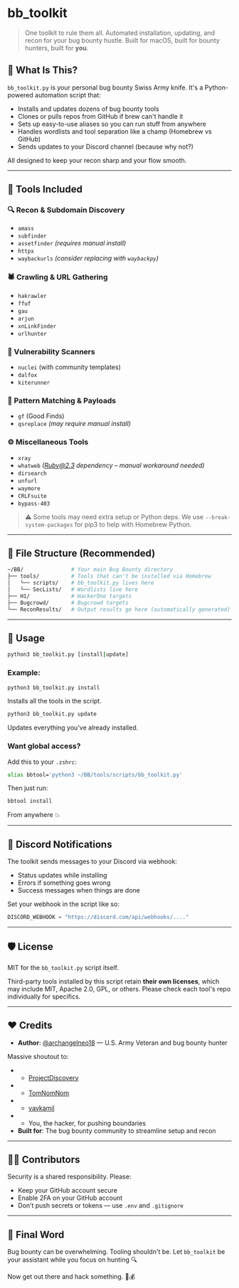 # bb\_toolkit

> One toolkit to rule them all. Automated installation, updating, and recon for your bug bounty hustle. Built for macOS, built for bounty hunters, built for **you**.

## 🤘 What Is This?

`bb_toolkit.py` is your personal bug bounty Swiss Army knife. It's a Python-powered automation script that:

- Installs and updates dozens of bug bounty tools
- Clones or pulls repos from GitHub if brew can't handle it
- Sets up easy-to-use aliases so you can run stuff from anywhere
- Handles wordlists and tool separation like a champ (Homebrew vs GitHub)
- Sends updates to your Discord channel (because why not?)

All designed to keep your recon sharp and your flow smooth.

---


## 🧰 Tools Included

### 🔍 Recon & Subdomain Discovery
- `amass`
- `subfinder`
- `assetfinder` *(requires manual install)*
- `httpx`
- `waybackurls` *(consider replacing with `waybackpy`)*

### 🕷️ Crawling & URL Gathering
- `hakrawler`
- `ffuf`
- `gau`
- `arjun`
- `xnLinkFinder`
- `urlhunter`

### 🚨 Vulnerability Scanners
- `nuclei` (with community templates)
- `dalfox`
- `kiterunner`

### 🧠 Pattern Matching & Payloads
- `gf` (Good Finds)
- `qsreplace` *(may require manual install)*

### ⚙️ Miscellaneous Tools
- `xray`
- `whatweb` *(Ruby@2.3 dependency – manual workaround needed)*
- `dirsearch`
- `unfurl`
- `waymore`
- `CRLFsuite`
- `bypass-403`

> ⚠️ Some tools may need extra setup or Python deps. We use `--break-system-packages` for pip3 to help with Homebrew Python.

---

## 📁 File Structure (Recommended)

```bash
~/BB/               # Your main Bug Bounty directory
├── tools/          # Tools that can't be installed via Homebrew
│   └── scripts/    # bb_toolkit.py lives here
│   └── SecLists/   # Wordlists live here
├── H1/             # HackerOne targets
├── Bugcrowd/       # Bugcrowd targets
└── ReconResults/   # Output results go here (automatically generated)
```

---

## 🚀 Usage

```bash
python3 bb_toolkit.py [install|update]
```

### Example:

```bash
python3 bb_toolkit.py install
```

Installs all the tools in the script.

```bash
python3 bb_toolkit.py update
```

Updates everything you've already installed.

### Want global access?

Add this to your `.zshrc`:

```bash
alias bbtool='python3 ~/BB/tools/scripts/bb_toolkit.py'
```

Then just run:

```bash
bbtool install
```

From anywhere 💥

---

## 🔔 Discord Notifications

The toolkit sends messages to your Discord via webhook:

- Status updates while installing
- Errors if something goes wrong
- Success messages when things are done

Set your webhook in the script like so:

```python
DISCORD_WEBHOOK = "https://discord.com/api/webhooks/...."
```

---

## 🛡️ License

MIT for the `bb_toolkit.py` script itself.

Third-party tools installed by this script retain **their own licenses**, which may include MIT, Apache 2.0, GPL, or others. Please check each tool's repo individually for specifics.

---

## ❤️ Credits
- **Author**: [@archangelneo18](https://github.com/archangelneo18) — U.S. Army Veteran and bug bounty hunter

Massive shoutout to:

- - [ProjectDiscovery](https://github.com/projectdiscovery)
- - [TomNomNom](https://github.com/tomnomnom)
- - [vavkamil](https://github.com/vavkamil/awesome-bugbounty-tools)
- - You, the hacker, for pushing boundaries
- **Built for**: The bug bounty community to streamline setup and recon

---
## 👨‍💻 Contributors

Security is a shared responsibility. Please:

- Keep your GitHub account secure
- Enable 2FA on your GitHub account
- Don’t push secrets or tokens — use `.env` and `.gitignore`

---

## 💬 Final Word

Bug bounty can be overwhelming. Tooling shouldn't be. Let `bb_toolkit` be your assistant while you focus on hunting 🔍

Now get out there and hack something. 🐞💰

